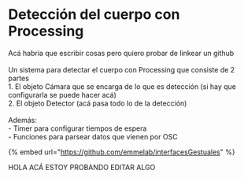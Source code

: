 # Detección del cuerpo con Processing

Acá habría que escribir cosas pero quiero probar de linkear un github\
\
Un sistema para detectar el cuerpo con Processing que consiste de 2 partes\
1\. El objeto Cámara que se encarga de lo que es detección (si hay que configurarla se puede hacer acá)\
2\. El objeto Detector (acá pasa todo lo de la detección)\
\
Además:\
\- Timer para configurar tiempos de espera\
\- Funciones para parsear datos que vienen por OSC

{% embed url="https://github.com/emmelab/interfacesGestuales" %}

HOLA ACÁ ESTOY PROBANDO EDITAR ALGO
